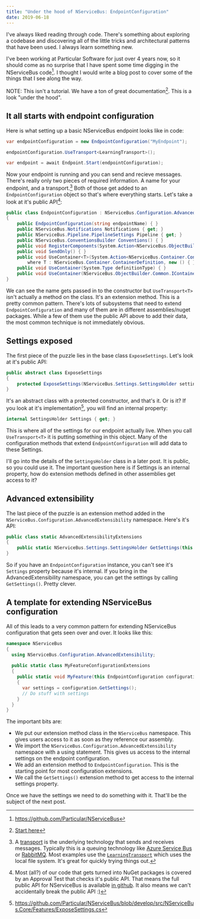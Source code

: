 ```yaml
---
title: "Under the hood of NServiceBus: EndpointConfiguration"
date: 2019-06-18
---
```


I've always liked reading through code. There's something about exploring a codebase and discovering all of the little tricks and architectural patterns that have been used. I always learn something new.

I've been working at Particular Software for just over 4 years now, so it should come as no surprise that I have spent some time digging in the NServiceBus code[^1]. I thought I would write a blog post to cover some of the things that I see along the way.

<!--more-->

NOTE: This isn't a tutorial. We have a ton of great documentation[^2]. This is a look "under the hood".

## It all starts with endpoint configuration

Here is what setting up a basic NServiceBus endpoint looks like in code:

```cs
var endpointConfiguration = new EndpointConfiguration("MyEndpoint");

endpointConfiguration.UseTransport<LearningTransport>();

var endpoint = await Endpoint.Start(endpointConfiguration);
```

Now your endpoint is running and you can send and recieve messages. There's really only two pieces of required information. A name for your endpoint, and a transport.[^3] Both of those get added to an `EndpointConfiguration` object so that's where everything starts. Let's take a look at it's public API[^4]:

```cs
public class EndpointConfiguration : NServiceBus.Configuration.AdvancedExtensibility.ExposeSettings
{
    public EndpointConfiguration(string endpointName) { }
    public NServiceBus.Notifications Notifications { get; }
    public NServiceBus.Pipeline.PipelineSettings Pipeline { get; }
    public NServiceBus.ConventionsBuilder Conventions() { }
    public void RegisterComponents(System.Action<NServiceBus.ObjectBuilder.IConfigureComponents> registration) { }
    public void SendOnly() { }
    public void UseContainer<T>(System.Action<NServiceBus.Container.ContainerCustomizations> customizations = null)
        where T : NServiceBus.Container.ContainerDefinition, new () { }
    public void UseContainer(System.Type definitionType) { }
    public void UseContainer(NServiceBus.ObjectBuilder.Common.IContainer builder) { }
}
```

We can see the name gets passed in to the constructor but `UseTransport<T>` isn't actually a method on the class. It's an extension method. This is a pretty common pattern. There's lots of subsystems that need to extend `EndpointConfiguration` and many of them are in different assemblies/nuget packages. While a few of them use the public API above to add their data, the most common technique is not immediately obvious.

## Settings exposed

The first piece of the puzzle lies in the base class `ExposeSettings`. Let's look at it's public API:

```cs
public abstract class ExposeSettings
{
    protected ExposeSettings(NServiceBus.Settings.SettingsHolder settings) { }
}
```

It's an abstract class with a protected constructor, and that's it. Or is it? If you look at it's implementation[^5], you will find an internal property:

```cs
internal SettingsHolder Settings { get; }
```

This is where all of the settings for our endpoint actually live. When you call `UseTransport<T>` it is putting something in this object. Many of the configuration methods that extend `EndpointConfiguration` will add data to these Settings.

I'll go into the details of the `SettingsHolder` class in a later post. It is public, so you could use it. The important question here is if Settings is an internal property, how do extension methods defined in other assemblies get access to it?

## Advanced extensibility

The last piece of the puzzle is an extension method added in the `NServiceBus.Configuration.AdvancedExtensibility` namespace. Here's it's API:

```cs
public class static AdvancedExtensibilityExtensions
{
    public static NServiceBus.Settings.SettingsHolder GetSettings(this NServiceBus.Configuration.AdvancedExtensibility.ExposeSettings config) { }
}
```

So if you have an `EndpointConfiguration` instance, you can't see it's `Settings` property because it's internal. If you bring in the AdvancedExtensibility namespace, you can get the settings by calling `GetSettings()`. Pretty clever.

## A template for extending NServiceBus configuration

All of this leads to a very common pattern for extending NServiceBus configuration that gets seen over and over. It looks like this:

```cs
namespace NServiceBus
{
  using NServiceBus.Configuration.AdvancedExtensibility;
  
  public static class MyFeatureConfigurationExtensions
  {
    public static void MyFeature(this EndpointConfiguration configuration)
    {
      var settings = configuration.GetSettings();
      // Do stuff with settings
    }
  }
}
```

The important bits are:
- We put our extension method class in the `NServiceBus` namespace. This gives users access to it as soon as they reference our assembly.
- We import the `NServiceBus.Configuration.AdvancedExtensibility` namespace with a using statement. This gives us access to the internal settings on the endpoint configuration.
- We add an extension method to `EndpointConfiguration`. This is the starting point for most configuration extensions.
- We call the `GetSettings()` extension method to get access to the internal settings property. 

Once we have the settings we need to do something with it. That'll be the subject of the next post. 

[^1]: https://github.com/Particular/NServiceBus

[^2]: [Start here](https://docs.particular.net/get-started/)

[^3]: A [transport](https://docs.particular.net/transports/) is the underlying technology that sends and receives messages. Typically this is a queuing technology like [Azure Service Bus](https://docs.particular.net/transports/azure-service-bus/) or [RabbitMQ](https://docs.particular.net/transports/rabbitmq/). Most examples use the [`LearningTransport`](https://docs.particular.net/transports/learning/) which uses the local file system. It's great for quickly trying things out. 

[^4]: Most (all?) of our code that gets turned into NuGet packages is covered by an Approval Test that checks it's public API. That means the full public API for NServiceBus is available [in github](https://github.com/Particular/NServiceBus/blob/develop/src/NServiceBus.Core.Tests/ApprovalFiles/APIApprovals.ApproveNServiceBus.netframework.approved.txt). It also means we can't accidentally break the public API :)

[^5]: https://github.com/Particular/NServiceBus/blob/develop/src/NServiceBus.Core/Features/ExposeSettings.cs
